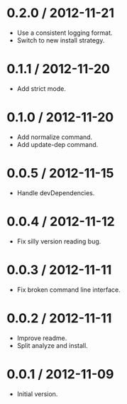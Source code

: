 
0.2.0 / 2012-11-21
==================

  * Use a consistent logging format.
  * Switch to new install strategy.

0.1.1 / 2012-11-20
==================

  * Add strict mode.

0.1.0 / 2012-11-20
==================

  * Add normalize command.
  * Add update-dep command.

0.0.5 / 2012-11-15
==================

  * Handle devDependencies.

0.0.4 / 2012-11-12
==================

  * Fix silly version reading bug.

0.0.3 / 2012-11-11
==================

  * Fix broken command line interface.

0.0.2 / 2012-11-11
==================

  * Improve readme.
  * Split analyze and install.

0.0.1 / 2012-11-09
==================

  * Initial version.

